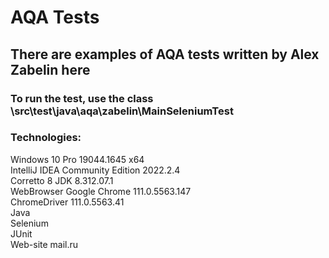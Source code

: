 <h1>AQA Tests</h1>

<h2>There are examples of AQA tests written by Alex Zabelin here</h2>

<h3>To run the test, use the class \src\test\java\aqa\zabelin\MainSeleniumTest</h3>

<h3>Technologies:</h3>
Windows 10 Pro 19044.1645 x64<br>
IntelliJ IDEA Community Edition 2022.2.4<br>
Corretto 8 JDK 8.312.07.1<br>
WebBrowser Google Chrome 111.0.5563.147<br>
ChromeDriver 111.0.5563.41<br>
Java<br>
Selenium<br>
JUnit<br>
Web-site mail.ru<br>